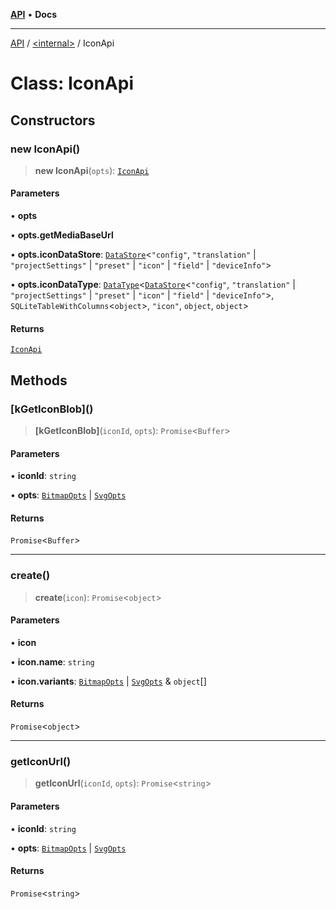 [**API**](../../README.md) • **Docs**

***

[API](../../README.md) / [\<internal\>](../README.md) / IconApi

# Class: IconApi

## Constructors

### new IconApi()

> **new IconApi**(`opts`): [`IconApi`](IconApi.md)

#### Parameters

• **opts**

• **opts.getMediaBaseUrl**

• **opts.iconDataStore**: [`DataStore`](DataStore.md)\<`"config"`, `"translation"` \| `"projectSettings"` \| `"preset"` \| `"icon"` \| `"field"` \| `"deviceInfo"`\>

• **opts.iconDataType**: [`DataType`](DataType.md)\<[`DataStore`](DataStore.md)\<`"config"`, `"translation"` \| `"projectSettings"` \| `"preset"` \| `"icon"` \| `"field"` \| `"deviceInfo"`\>, `SQLiteTableWithColumns`\<`object`\>, `"icon"`, `object`, `object`\>

#### Returns

[`IconApi`](IconApi.md)

## Methods

### \[kGetIconBlob\]()

> **\[kGetIconBlob\]**(`iconId`, `opts`): `Promise`\<`Buffer`\>

#### Parameters

• **iconId**: `string`

• **opts**: [`BitmapOpts`](../../namespaces/IconApi/interfaces/BitmapOpts.md) \| [`SvgOpts`](../../namespaces/IconApi/interfaces/SvgOpts.md)

#### Returns

`Promise`\<`Buffer`\>

***

### create()

> **create**(`icon`): `Promise`\<`object`\>

#### Parameters

• **icon**

• **icon.name**: `string`

• **icon.variants**: [`BitmapOpts`](../../namespaces/IconApi/interfaces/BitmapOpts.md) \| [`SvgOpts`](../../namespaces/IconApi/interfaces/SvgOpts.md) & `object`[]

#### Returns

`Promise`\<`object`\>

***

### getIconUrl()

> **getIconUrl**(`iconId`, `opts`): `Promise`\<`string`\>

#### Parameters

• **iconId**: `string`

• **opts**: [`BitmapOpts`](../../namespaces/IconApi/interfaces/BitmapOpts.md) \| [`SvgOpts`](../../namespaces/IconApi/interfaces/SvgOpts.md)

#### Returns

`Promise`\<`string`\>
